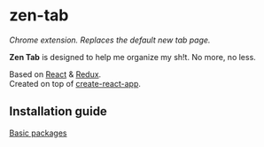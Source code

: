 # zen-tab

*Chrome extension. Replaces the default new tab page.*

 **Zen Tab** is designed to help me organize my sh!t. No more, no less.

Based on [React](https://facebook.github.io/react/) & [Redux](http://redux.js.org/).
<br/>
Created on top of [create-react-app](https://github.com/facebookincubator/create-react-app).
<br/>

## Installation guide
[Basic packages](/docs/InstallationGuide.md)<br/>
